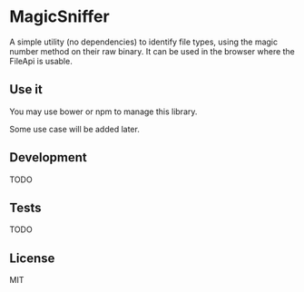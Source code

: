 MagicSniffer
============

A simple utility (no dependencies) to identify file types, using the
magic number method on their raw binary.  It can be used in the
browser where the FileApi is usable.

Use it
------

You may use bower or npm to manage this library.

Some use case will be added later.

Development
-----------

TODO

Tests
-----

TODO


License
-------

MIT
